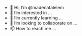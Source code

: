 - 👋 Hi, I’m @madenatalelem
- 👀 I’m interested in ...
- 🌱 I’m currently learning ...
- 💞️ I’m looking to collaborate on ...
- 📫 How to reach me ...

<!---
madenatalelem/madenatalelem is a ✨ special ✨ repository because its `README.md` (this file) appears on your GitHub profile.
You can click the Preview link to take a look at your changes.
--->
